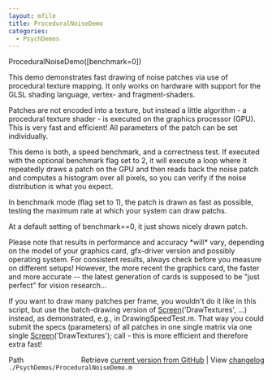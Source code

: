 ```yaml
---
layout: mfile
title: ProceduralNoiseDemo
categories:
  - PsychDemos
---
```


ProceduralNoiseDemo\(\[benchmark=0\]\)

This demo demonstrates fast drawing of noise patches via use of
procedural texture mapping. It only works on hardware with support for
the GLSL shading language, vertex\- and fragment\-shaders.

Patches are not encoded into a texture, but instead a little algorithm \-
a procedural texture shader \- is executed on the graphics processor
\(GPU\). This is very fast and efficient\! All parameters of the patch can
be set individually.

This demo is both, a speed benchmark, and a correctness test. If executed
with the optional benchmark flag set to 2, it will execute a loop where
it repeatedly draws a patch on the GPU and then reads back the noise
patch and computes a histogram over all pixels, so you can verify if the
noise distribution is what you expect.

In benchmark mode \(flag set to 1\), the patch is drawn as fast as
possible, testing the maximum rate at which your system can draw patchs.

At a default setting of benchmark==0, it just shows nicely drawn patch.

Please note that results in performance and accuracy \*will\* vary,
depending on the model of your graphics card, gfx\-driver version and
possibly operating system. For consistent results, always check before
you measure on different setups\! However, the more recent the graphics
card, the faster and more accurate \-\- the latest generation of cards is
supposed to be "just perfect" for vision research...

If you want to draw many patches per frame, you wouldn't do it like in
this script, but use the batch\-drawing version of [Screen](/docs/Screen)\('DrawTextures',
...\) instead, as demonstrated, e.g., in DrawingSpeedTest.m. That way you
could submit the specs \(parameters\) of all patches in one single matrix
via one single [Screen](/docs/Screen)\('DrawTextures'\); call \- this is more efficient and
therefore extra fast\!



<div class="code_header" style="text-align:right;">
  <span style="float:left;">Path&nbsp;&nbsp;</span> <span class="counter">Retrieve <a href=
  "https://raw.github.com/Psychtoolbox-3/Psychtoolbox-3/beta/./PsychDemos/ProceduralNoiseDemo.m">current version from GitHub</a> | View <a href=
  "https://github.com/Psychtoolbox-3/Psychtoolbox-3/commits/beta/./PsychDemos/ProceduralNoiseDemo.m">changelog</a></span>
</div>
<div class="code">
  <code>./PsychDemos/ProceduralNoiseDemo.m</code>
</div>
